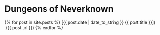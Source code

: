 # Dungeons of Neverknown

{% for post in site.posts %}
[{{ post.date | date_to_string }} {{ post.title }}]( ./{{ post.url }})
{% endfor %}
